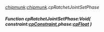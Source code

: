 _[chipmunk](../../modules/chipmunk/chipmunk-module.md):[chipmunk](../../modules/chipmunk/chipmunk-module.md).cpRatchetJointSetPhase_
##### Function cpRatchetJointSetPhase:Void( constraint:[cpConstraint](../../modules/chipmunk/chipmunk-cpconstraint.md),phase:[cpFloat](../../modules/chipmunk/chipmunk-cpfloat.md) )
